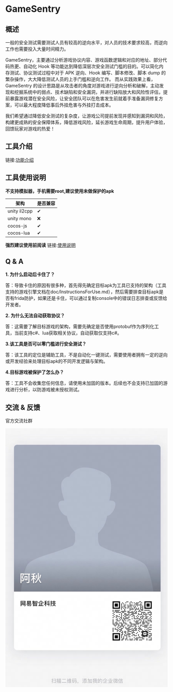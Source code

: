 # GameSentry

## 概述

一般的安全测试需要测试人员有较高的逆向水平，对人员的技术要求较高，而逆向工作也需要投入大量时间精力。

GameSentry，主要通过分析游戏协议内容、游戏函数逻辑和对应的地址、部分代码热更、自动化 Hook 等功能达到降低深层次安全测试门槛的目的。可以简化内存测试、协议测试过程中对于 APK 逆向、Hook 编写、脚本修改、脚本 dump 的繁杂操作，大大降低测试人员的上手门槛和逆向工作。
而从实践效果上看，GameSentry 的设计思路是从攻击者的角度对游戏进行逆向分析和破解，主动发现和挖掘系统中的弱点、技术缺陷和安全漏洞，并进行缺陷放大和风险性评估，提前暴露游戏潜在安全风险，让安全团队可以在危害发生前就着手准备漏洞修复方案，可以最大程度降低事后外挂危害与外挂打击成本。


我们希望通过降低安全测试的复杂度，让游戏公司提前发现并感知到漏洞和风险，构建更成熟的安全保障体系，降低游戏风险，延长游戏生命周期，提升用户体验，回馈玩家对游戏的热爱！

## 工具介绍

链接:[功能介绍](doc/Features.md)

## 工具使用说明

**不支持模拟器，手机需要root,建议使用未做保护的apk**

|架构 |是否兼容   |
| ------------ | ---- |
| unity il2cpp | ✔    |
| unity mono   | ❌    |
| cocos-js     | ✔    |
| cocos-lua    | ✔    |

**强烈建议使用前阅读**
链接:[使用说明](doc/InstructionsForUse.md)


## Q & A

**1. 为什么启动后卡住了？**

答：导致卡住的原因有很多种，首先得先确定目标apk为工具已支持的架构（工具支持的游戏引擎文档在doc/InstructionsForUse.md），然后需要排查目标apk是否有frida防护，如果还是卡住，可以通过复制console中的错误日志排查或反馈给开发者。

**2. 为什么无法自动获取协议？**

答：这需要了解目标游戏的架构，需要先确定是否使用protobuf作为序列化工具，当前支持c#、lua获取相关协议，自动获取仅支持c#。

**3.该工具是否可以零门槛进行安全测试？**

答：该工具的定位是辅助工具，不是自动化一键测试，需要使用者拥有一定的逆向或开发经验来处理目标apk的不同开发逻辑与架构。

**4.目标游戏被保护了怎么办？**

答：工具不会收集您任何信息，请使用未加固的版本。后续也不会支持已加固的游戏进行分析，以防游戏被未授权测试。


## 交流 & 反馈

官方交流社群

![开源小助理](https://github.com/GrowthEase/GameSentry/blob/main/doc/img/%E9%98%BF%E7%A7%8B%E7%9A%84%E4%BC%81%E4%B8%9A%E5%BE%AE%E4%BF%A1.jpg)

